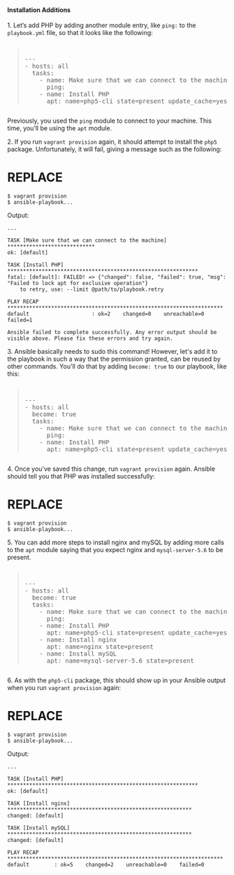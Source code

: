 #### Installation Additions

1\. Let’s add PHP by adding another module entry, like `ping:` to the `playbook.yml` file, so that it looks like the following:

<pre class="file" data-filename="playbook.yml" data-target="replace"><blockquote>
---
- hosts: all
  tasks:
    - name: Make sure that we can connect to the machine
      ping:
    - name: Install PHP
      apt: name=php5-cli state=present update_cache=yes
</blockquote></pre>

Previously, you used the `ping` module to connect to your machine. This time, you’ll be using the `apt` module.

2\. If you run `vagrant provision` again, it should attempt to install the `php5` package. Unfortunately, it will fail, giving a message such as the following:

# REPLACE
```
$ vagrant provision
$ ansible-playbook...
```

Output:

```
...

TASK [Make sure that we can connect to the machine] ****************************
ok: [default]

TASK [Install PHP] *************************************************************
fatal: [default]: FAILED! => {"changed": false, "failed": true, "msg": "Failed to lock apt for exclusive operation"}
	to retry, use: --limit @path/to/playbook.retry

PLAY RECAP *********************************************************************
default                    : ok=2    changed=0    unreachable=0    failed=1   

Ansible failed to complete successfully. Any error output should be
visible above. Please fix these errors and try again.
```

3\. Ansible basically needs to sudo this command! However, let's add it to the playbook in such a way that the permission granted, can be reused by other commands. You'll do that by adding `become: true` to our playbook, like this:

<pre class="file" data-filename="playbook.yml" data-target="replace"><blockquote>
---
- hosts: all
  become: true
  tasks:
    - name: Make sure that we can connect to the machine
      ping:
    - name: Install PHP
      apt: name=php5-cli state=present update_cache=yes
</blockquote></pre>

4\. Once you’ve saved this change, run `vagrant provision` again. Ansible should tell you that PHP was installed successfully:

# REPLACE
```
$ vagrant provision
$ ansible-playbook...
```

5\. You can add more steps to install nginx and mySQL by adding more calls to the `apt` module saying that you expect nginx and `mysql-server-5.6` to be present.

<pre class="file" data-filename="playbook.yml" data-target="replace"><blockquote>
---
- hosts: all
  become: true
  tasks:
    - name: Make sure that we can connect to the machine
      ping:
    - name: Install PHP
      apt: name=php5-cli state=present update_cache=yes
    - name: Install nginx
      apt: name=nginx state=present
    - name: Install mySQL
      apt: name=mysql-server-5.6 state=present
</blockquote></pre>

6\. As with the `php5-cli` package, this should show up in your Ansible output when you run `vagrant provision` again:

# REPLACE
```
$ vagrant provision
$ ansible-playbook...
```

Output:

```
...

TASK [Install PHP] *************************************************************
ok: [default]

TASK [Install nginx] ***********************************************************
changed: [default]

TASK [Install mySQL] ***********************************************************
changed: [default]

PLAY RECAP *********************************************************************
default        : ok=5    changed=2    unreachable=0    failed=0
```
